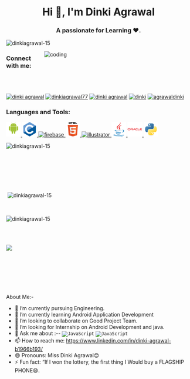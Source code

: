 <h1 align="center">Hi 👋, I'm Dinki Agrawal</h1>
<h3 align="center">A passionate for Learning ❤️.</h3>


<p align="left"> <img src="https://komarev.com/ghpvc/?username=dinkiagrawal-15&label=Profile%20views&color=0e75b6&style=flat" alt="dinkiagrawal-15" /> </p>
<img align="right" alt="coding" width="400" src="https://media.giphy.com/media/WUTywPPYZpdDChyBaZ/giphy.gif" alt="DinkiAgrawal-15" /)(/p)
     <img align="center" src="https://github-readme-stats.vercel.app/api/<pin>/?username=<DinkiAgrawal-15>&theme=<THEME_NAME>" />




<h3 align="left">Connect with me:</h3><br><br>
<p align="left">
<a href="https://linkedin.com/in/dinki agrawal" target="blank"><img align="center" src="https://cdn.svgporn.com/logos/linkedin-icon.svg" alt="dinki agrawal" height="30" width="40" /></a>
 <a href="https://www.leetcode.com/dinkiagrawal77" target="blank"><img align="center" src="https://upload.wikimedia.org/wikipedia/commons/1/19/LeetCode_logo_black.png" alt="dinkiagrawal77" height="30" width="40" /></a>
<a href="https://www.hackerearth.com/dinki agrawal" target="blank"><img align="center" src="https://upload.wikimedia.org/wikipedia/commons/6/65/HackerRank_logo.png" alt="dinki agrawal" height="30" width="40" /></a>
<a href="https://auth.geeksforgeeks.org/user/dinki" target="blank"><img align="center" src="https://media.geeksforgeeks.org/wp-content/cdn-uploads/gfg_200x200-min.png" alt="dinki" height="30" width="40" /></a>
<a href="https://twitter.com/agrawaldinki" target="blank"><img align="center" src="https://cdn.svgporn.com/logos/twitter.svg" alt="agrawaldinki" height="30" width="40" /></a>

</p>

<h3 align="left">Languages and Tools:</h3>
<p align="left"> <a href="https://developer.android.com" target="_blank"> 
  <img src="https://raw.githubusercontent.com/devicons/devicon/master/icons/android/android-original-wordmark.svg" alt="android" width="40" height="40"/> </a> <a href="https://www.cprogramming.com/" target="_blank"> 
  <img src="https://raw.githubusercontent.com/devicons/devicon/master/icons/c/c-original.svg" alt="c" width="40" height="40"/> </a> <a href="https://www.w3schools.com/cpp/" target="_blank">  <a href="https://firebase.google.com/" target="_blank"> <img src="https://www.vectorlogo.zone/logos/firebase/firebase-icon.svg" alt="firebase" width="40" height="40"/> </a> <a href="https://www.w3.org/html/" target="_blank"> <img src="https://raw.githubusercontent.com/devicons/devicon/master/icons/html5/html5-original-wordmark.svg" alt="html5" width="40" height="40"/> </a> <a href="https://www.adobe.com/in/products/illustrator.html" target="_blank"> <img src="https://www.vectorlogo.zone/logos/adobe_illustrator/adobe_illustrator-icon.svg" alt="illustrator" width="40" height="40"/> </a> <a href="https://www.java.com" target="_blank"> <img src="https://raw.githubusercontent.com/devicons/devicon/master/icons/java/java-original.svg" alt="java" width="40" height="40"/> </a> <a href="https://www.oracle.com/" target="_blank"> <img src="https://raw.githubusercontent.com/devicons/devicon/master/icons/oracle/oracle-original.svg" alt="oracle" width="40" height="40"/> </a> <a href="https://www.python.org" target="_blank"> <img src="https://raw.githubusercontent.com/devicons/devicon/master/icons/python/python-original.svg" alt="python" width="40" height="40"/> </a> 
</p>

<p><img align="left" src="https://github-readme-stats.vercel.app/api/top-langs?username=dinkiagrawal-15&show_icons=true&locale=en&layout=compact" alt="dinkiagrawal-15"  /></p><br><br><br><br><br><br><br>

<p>&nbsp;<img align="center" src="https://github-readme-stats.vercel.app/api?username=dinkiagrawal-15&show_icons=true&theme=radical" alt="dinkiagrawal-15" /></p> <br>

<p><img align="center" src="https://github-readme-streak-stats.herokuapp.com/?user=dinkiagrawal-15&" alt="dinkiagrawal-15" /></p><br><br>

<p><img align="left" src=https://github-readme-stats.vercel.app/api/top-langs/?username=dinkiagrawal-15&layout=compact)](https://github.com/dinkiagrawal-15/github-readme-stats)
        /></p><br><br><br><br><br><br><br>
        <a href="https://linkedin.com/in/dinki agrawal" target="blank"></a>


About Me:-

- 🔭 I’m currently pursuing Engineering.
- 🌱 I’m currently learning Android Application Development
- 👯 I’m looking to collaborate on Good Project Team.
- 🤔 I’m looking for Internship on Android Development and java.
- 💬 Ask me about :--
<code><img src="https://cdn.svgporn.com/logos/android-icon.svg" width="30" alt="JavaScript"></code>
<code><img src="https://cdn.svgporn.com/logos/java.svg" width="30" alt="JavaScript"></code>
- 📫 How to reach me: https://www.linkedin.com/in/dinki-agrawal-b1966b193/
- 😄 Pronouns: Miss Dinki Agrawal😊 
- ⚡ Fun fact: “If I won the lottery, the first thing I Would buy a FLAGSHIP PHONE😄.
